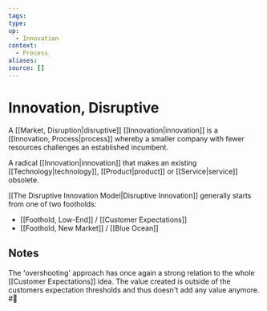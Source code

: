 ```yaml
---
tags:
type:
up:
  - Innovation
context:
  - Process
aliases:
source: []
---
```


# Innovation, Disruptive

A [[Market, Disruption|disruptive]] [[Innovation|innovation]] is a [[Innovation, Process|process]] whereby a smaller company with fewer resources challenges an established incumbent.

A radical [[Innovation|innovation]] that makes an existing [[Technology|technology]], [[Product|product]] or [[Service|service]] obsolete.

[[The Disruptive Innovation Model|Disruptive Innovation]] generally starts from one of two footholds:

- [[Foothold, Low-End]] / [[Customer Expectations]]
- [[Foothold, New Market]] / [[Blue Ocean]]

## Notes

The 'overshooting' approach has once again a strong relation to the whole [[Customer Expectations]] idea. The value created is outside of the customers expectation thresholds and thus doesn't add any value anymore. #🌱
